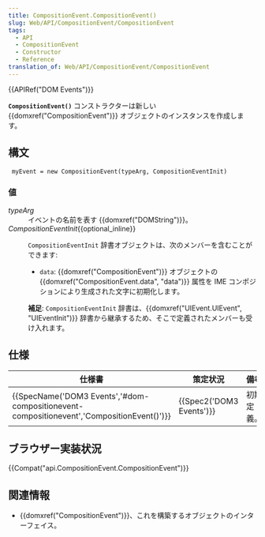 ```yaml
---
title: CompositionEvent.CompositionEvent()
slug: Web/API/CompositionEvent/CompositionEvent
tags:
  - API
  - CompositionEvent
  - Constructor
  - Reference
translation_of: Web/API/CompositionEvent/CompositionEvent
---
```

{{APIRef("DOM Events")}}

**`CompositionEvent()`** コンストラクターは新しい {{domxref("CompositionEvent")}} オブジェクトのインスタンスを作成します。

## 構文

```
 myEvent = new CompositionEvent(typeArg, CompositionEventInit)
```

### 値

<dl><dt><em>typeArg</em></dt><dd>イベントの名前を表す {{domxref("DOMString")}}。</dd><dt><em>CompositionEventInit</em>{{optional_inline}}</dt></dl>

<dl><dd><code>CompositionEventInit</code> 辞書オブジェクトは、次のメンバーを含むことができます:<ul><li><code>data</code>: {{domxref("CompositionEvent")}} オブジェクトの {{domxref("CompositionEvent.data", "data")}} 属性を IME コンポジションにより生成された文字に初期化します。</li></ul><div class="note"><p><strong>補足</strong>: <code>CompositionEventInit</code> 辞書は、{{domxref("UIEvent.UIEvent", "UIEventInit")}} 辞書から継承するため、そこで定義されたメンバーも受け入れます。</p></div></dd></dl>

## 仕様

| 仕様書                                                                                                                   | 策定状況                         | 備考       |
| ------------------------------------------------------------------------------------------------------------------------ | -------------------------------- | ---------- |
| {{SpecName('DOM3 Events','#dom-compositionevent-compositionevent','CompositionEvent()')}} | {{Spec2('DOM3 Events')}} | 初期定義。 |

## ブラウザー実装状況

{{Compat("api.CompositionEvent.CompositionEvent")}}

## 関連情報

- {{domxref("CompositionEvent")}}、これを構築するオブジェクトのインターフェイス。
